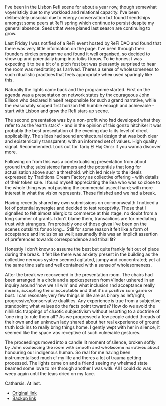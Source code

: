 I've been in the Lisbon Refi scene for about a year now, though somewhat voyeristicly due to my workload and relational capacity. I've been deliberately unsocial due to energy conservation but found friendships amongst some peers at ReFi spring which continue to persist despite my general absence. Seeds that were planed last season are continuing to grow.

Last Friday I was notified of a ReFi event hosted by ReFi DAO and found that there was very little information on the page. I've been through their founders circles programme and found it well organised, so decided to show up and potentially bump into folks I know. To be honest I was expecting it to be a bit of a pitch fest but was pleasantly surprised to hear the room was meditating as I arrived. Theres a sense of wholesomeness to such ritualistic practices that feels appropriate when used sparingly like this. 

Naturally the lights came back and the programme started. First on the agenda was a presentation on network states by the courageous John Ellison who declared himself responsible for such a grand narrative, while the reasonably scoped first horizon felt humble enough and achievable - start with Lisbon and grow the Refi start-up scene. 

The second presentation was by a non-profit who had developed what they refer to as the 'earth stack' - and in the opinion of this gonzo hitchiker it was probably the best presentation of the evening due to its level of direct applicability. The slides had sound architectural design that was both clear and epistemically transparent; with an informed set of values. High quality signal. Recommended. Look out for Tariq El Haj Omar if you wanna discover more.

Following on from this was a contextualising presentation from about ground truths; subsistence farmers and the potentials that long for actualisation above such a threshold, which led nicely to the ideals expressed by Traditional Dream Factory as collective offering - with details of their token sale. I found myself appreciating the Bea who was so close to the whole thing was not pushing the commercial aspect hard; with more interest in what the vision represents. These finished and we had a break. 

Having recently shared my own submissions on commonwealth I noticed a lot of potential synergies and decided to test receptivity. Those that I signalled to felt almost allergic to commerce at this stage, no doubt from a long summer of grants. I don't blame them, transactions are for mediating trust with strangers. I'm probably one of those given I've been on the scenes outskirts for so long... Still for some reason it felt like a form of acceptance and inclusion as well; assumedly this was an implicit assertion of preferences towards correspondence and tribal fit? 

Honestly I don't know so assume the best but quite frankly felt out of place during the break. It felt like there was anxiety present in the building as the collective nervous system seemed agitated, jumpy and concentrated; yet at the same time safe and well contained with a sense of wholesomeness.

After the break we reconvened in the presentation room. The chairs had been arranged in a circle and a spokesperson from Vlinder ushered in an inquiry around 'how we all win' and what inclusion and acceptance really means; accepting the unacceptable and that it's a positive sum game or bust. I can resonate; very few things in life are as binary as left/right, progressive/conservative dualities. Any experience is true from a subjective standpoint; what values do the facts point towards? How do we avoid the nihilistic trappings of chaotic subjectivism without resorting to a doctrine of 'one ring to rule them all'? As we progressed a few people added threads of their own and an unknown lady shared about her real experience of ground truth lock ins to really bring things home. I gently wept with her in silence, it seemed like the space was receptive of such vulnerable gestures. 

The proceedings moved into a candle lit moment of silence, broken softly by John coalescing the room with smooth and wholesome narratives about honouring our indigenous human. So real for me having been instrumentalised much of my life and theres a lot of trauma getting processed. The lights came on and a friend seeing my whelmed state beamed some love to me through another I was with. All I could do was weep again until the tears dried on my face. 

Catharsis. At last. 

- [Original link]()
- [Backup link](https://github.com/Joshfairhead/Obsidian/blob/main/Immanent/Projects/LunarPunk_Labs/Writing/Blog%20Posts%20and%20Letters/The%20Refi%20Observer.md)

